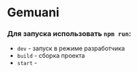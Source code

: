 # Gemuani

### Для запуска использовать `npm run`:
- `dev` - запуск в режиме разработчика
- `build` - сборка проекта
- `start` - 

